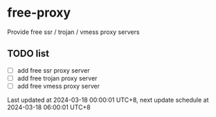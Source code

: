 
# free-proxy
Provide free ssr / trojan / vmess proxy servers


## TODO list
- [ ] add free ssr proxy server
- [ ] add free trojan proxy server
- [ ] add free vmess proxy server

Last updated at 2024-03-18 00:00:01 UTC+8, next update schedule at 2024-03-18 06:00:01 UTC+8

